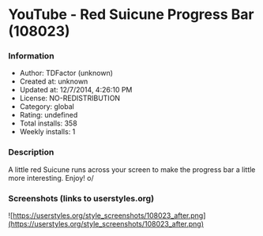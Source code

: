 # YouTube - Red Suicune Progress Bar (108023)

### Information
- Author: TDFactor (unknown)
- Created at: unknown
- Updated at: 12/7/2014, 4:26:10 PM
- License: NO-REDISTRIBUTION
- Category: global
- Rating: undefined
- Total installs: 358
- Weekly installs: 1


### Description
A little red Suicune runs across your screen to make the progress bar a little more interesting. Enjoy! o/


### Screenshots (links to userstyles.org)
![https://userstyles.org/style_screenshots/108023_after.png](https://userstyles.org/style_screenshots/108023_after.png)


